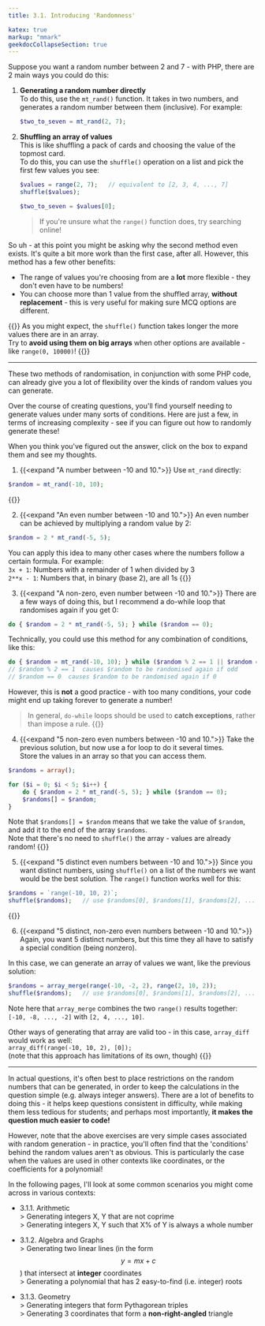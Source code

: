 ```yaml
---
title: 3.1. Introducing 'Randomness'

katex: true
markup: "mmark"
geekdocCollapseSection: true
---
```


Suppose you want a random number between 2 and 7 - with PHP, there are 2 main ways you could do this:

1.  **Generating a random number directly** \
    To do this, use the `mt_rand()` function. It takes in two numbers, and generates a random number between them (inclusive). For example: 

    ```php
    $two_to_seven = mt_rand(2, 7);
    ```

2.  **Shuffling an array of values**\
    This is like shuffling a pack of cards and choosing the value of the topmost card. \
    To do this, you can use the `shuffle()` operation on a list and pick the first few values you see:

    ```php
    $values = range(2, 7);   // equivalent to [2, 3, 4, ..., 7]
    shuffle($values);

    $two_to_seven = $values[0];
    ```
    > If you're unsure what the `range()` function does, try searching online!

So uh - at this point you might be asking why the second method even exists. It's quite a bit more work than the first case, after all. However, this method has a few other benefits: 
- The range of values you're choosing from are a **lot** more flexible - they don't even have to be numbers!
- You can choose more than 1 value from the shuffled array, **without replacement** - this is very useful for making sure MCQ options are different. 

{{<hint info>}}
As you might expect, the `shuffle()` function takes longer the more values there are in an array. \
Try to **avoid using them on big arrays** when other options are available - like `range(0, 10000)`!
{{</hint>}}

---

These two methods of randomisation, in conjunction with some PHP code, can already give you a lot of flexibility over the kinds of random values you can generate.

Over the course of creating questions, you'll find yourself needing to generate values under many sorts of conditions. Here are just a few, in terms of increasing complexity - see if you can figure out how to randomly generate these! 

When you think you've figured out the answer, click on the box to expand them and see my thoughts.

1. {{<expand "A number between -10 and 10.">}}
Use `mt_rand` directly: 
```php
$random = mt_rand(-10, 10);
```
{{</expand>}}

2. {{<expand "An even number between -10 and 10.">}}
An even number can be achieved by multiplying a random value by 2: 
```php
$random = 2 * mt_rand(-5, 5);
```
You can apply this idea to many other cases where the numbers follow a certain formula. For example: \
`3x + 1`: Numbers with a remainder of 1 when divided by 3 \
`2**x - 1`: Numbers that, in binary (base 2), are all 1s
{{</expand>}}

3. {{<expand "A non-zero, even number between -10 and 10.">}}
There are a few ways of doing this, but I recommend a do-while loop that randomises again if you get 0:
```php
do { $random = 2 * mt_rand(-5, 5); } while ($random == 0);
```
Technically, you could use this method for any combination of conditions, like this: 
```php
do { $random = mt_rand(-10, 10); } while ($random % 2 == 1 || $random == 0);
// $random % 2 == 1  causes $random to be randomised again if odd
// $random == 0  causes $random to be randomised again if 0
```
However, this is **not** a good practice - with too many conditions, your code might end up taking forever to generate a number!
> In general, `do-while` loops should be used to **catch exceptions**, rather than impose a rule.
{{</expand>}}


4. {{<expand "5 non-zero even numbers between -10 and 10.">}}
Take the previous solution, but now use a for loop to do it several times. \
Store the values in an array so that you can access them.
```php
$randoms = array();

for ($i = 0; $i < 5; $i++) {
    do { $random = 2 * mt_rand(-5, 5); } while ($random == 0);
    $randoms[] = $random;
}
```
Note that `$randoms[] = $random` means that we take the value of `$random`, and add it to the end of the array `$randoms`. \
Note that there's no need to `shuffle()` the array - values are already random!
{{</expand>}}


5. {{<expand "5 distinct even numbers between -10 and 10.">}}
Since you want distinct numbers, using `shuffle()` on a list of the numbers we want would be the best solution. The `range()` function works well for this:
```php
$randoms = `range(-10, 10, 2)`;
shuffle($randoms);   // use $randoms[0], $randoms[1], $randoms[2], ...
```
{{</expand>}}


6. {{<expand "5 distinct, non-zero even numbers between -10 and 10.">}}
Again, you want 5 distinct numbers, but this time they all have to satisfy a special condition (being nonzero). 

In this case, we can generate an array of values we want, like the previous solution:
```php
$randoms = array_merge(range(-10, -2, 2), range(2, 10, 2));
shuffle($randoms);   // use $randoms[0], $randoms[1], $randoms[2], ...
```

Note here that `array_merge` combines the two `range()` results together: `[-10, -8, ..., -2]` with `[2, 4, ..., 10]`.

Other ways of generating that array are valid too - in this case, `array_diff` would work as well: \
`array_diff(range(-10, 10, 2), [0]);` \
(note that this approach has limitations of its own, though)
{{</expand>}}


---

In actual questions, it's often best to place restrictions on the random numbers that can be generated, in order to keep the calculations in the question simple (e.g. always integer answers). There are a lot of benefits to doing this - it helps keep questions consistent in difficulty, while making them less tedious for students; and perhaps most importantly, **it makes the question much easier to code!**

However, note that the above exercises are very simple cases associated with random generation - in practice, you'll often find that the 'conditions' behind the random values aren't as obvious. This is particularly the case when the values are used in other contexts like coordinates, or the coefficients for a polynomial!

In the following pages, I'll look at some common scenarios you might come across in various contexts: 

<!-- TODO: Link for each one of these -->
<!-- Perhaps first 3 should be in the next page, and then the other 3 should be separate pages? -->

- 3.1.1. Arithmetic \
  \> Generating integers X, Y that are not coprime \
  \> Generating integers X, Y such that X% of Y is always a whole number

- 3.1.2. Algebra and Graphs \
  \> Generating two linear lines (in the form $$y = mx + c$$) that intersect at **integer** coordinates \
  \> Generating a polynomial that has 2 easy-to-find (i.e. integer) roots

- 3.1.3. Geometry \
  \> Generating integers that form Pythagorean triples \
  \> Generating 3 coordinates that form a **non-right-angled** triangle

<!-- TODO: 3.2 should be formatting -->